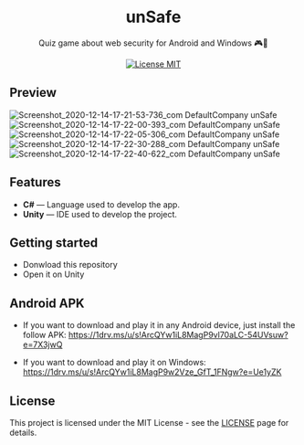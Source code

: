 <h1 align="center">
<br>
unSafe
</h1>

<p align="center">Quiz game about web security for Android and Windows 🎮📱</p>

<p align="center">
  <a href="https://opensource.org/licenses/MIT">
    <img src="https://img.shields.io/badge/License-MIT-blue.svg" alt="License MIT">
  </a>
 <br>
</p>


## Preview
![Screenshot_2020-12-14-17-21-53-736_com DefaultCompany unSafe](https://user-images.githubusercontent.com/65514572/102131793-7f993a00-3e31-11eb-86fa-d388d33ae68b.jpg) 
![Screenshot_2020-12-14-17-22-00-393_com DefaultCompany unSafe](https://user-images.githubusercontent.com/65514572/102131910-abb4bb00-3e31-11eb-8c26-7a419ede5e71.jpg) ![Screenshot_2020-12-14-17-22-05-306_com DefaultCompany unSafe](https://user-images.githubusercontent.com/65514572/102131944-b8391380-3e31-11eb-8fd5-9b1a42ffe3bf.jpg) 
![Screenshot_2020-12-14-17-22-30-288_com DefaultCompany unSafe](https://user-images.githubusercontent.com/65514572/102131984-c7b85c80-3e31-11eb-9366-1d2ef21be20e.jpg) 
![Screenshot_2020-12-14-17-22-40-622_com DefaultCompany unSafe](https://user-images.githubusercontent.com/65514572/102132006-d0a92e00-3e31-11eb-80ca-14c036bf227c.jpg)



## Features
[//]: # (Add the features of your project here:)

- **C#** — Language used to develop the app.
- **Unity** — IDE used to develop the project.


## Getting started

- Donwload this repository
- Open it on Unity 

## Android APK 

- If you want to download and play it in any Android device, just install the follow APK:
https://1drv.ms/u/s!ArcQYw1iL8MagP9vl70aLC-54UVsuw?e=7X3jwQ

- If you want to download and play it on Windows: <br>
https://1drv.ms/u/s!ArcQYw1iL8MagP9w2Vze_GfT_1FNgw?e=Ue1yZK

## License

This project is licensed under the MIT License - see the [LICENSE](https://opensource.org/licenses/MIT) page for details.
